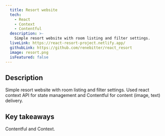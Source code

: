 ```yaml
---
  title: Resort website
  tech:
    - React
    - Context
    - Contentful
  description: >-
    Simple resort website with room listing and filter settings. 
  liveLink: https://react-resort-project.netlify.app/
  githubLink: https://github.com/renebitter/react_resort
  image: resort.png
  isFeatured: false
---
```


## Description

Simple resort website with room listing and filter settings. Used react
context API for state management and Contentful for content (image, text)
delivery.

## Key takeaways

Contentful and Context.
